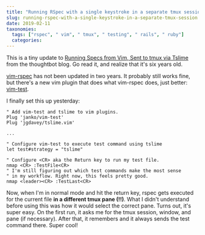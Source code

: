 ```yaml
---
title: "Running RSpec with a single keystroke in a separate tmux session"
slug: running-rspec-with-a-single-keystroke-in-a-separate-tmux-session
date: 2019-02-11
taxonomies:
  tags: ["rspec", " vim", " tmux", " testing", " rails", " ruby"]
  categories: 
---
```



This is a tiny update to [Running Specs from Vim, Sent to tmux via Tslime](https://thoughtbot.com/blog/running-specs-from-vim-sent-to-tmux-via-tslime) from the thoughtbot blog. Go read it, and realize that it's six years old.

[vim-rspec](https://github.com/thoughtbot/vim-rspec) has not been updated in two years. It probably still works fine, but there's a new vim plugin that does what vim-rspec does, just better: [vim-test](https://github.com/janko/vim-test).

I finally set this up yesterday:

```vim
" Add vim-test and tslime to vim plugins.
Plug 'janko/vim-test'
Plug 'jgdavey/tslime.vim'

...

" Configure vim-test to execute test command using tslime
let test#strategy = "tslime"

" Configure <CR> aka the Return key to run my test file.
nmap <CR> :TestFile<CR>
" I'm still figuring out which test commands make the most sense
" in my workflow. Right now, this feels pretty good.
nmap <leader><CR> :TestLast<CR>
```

Now, when I'm in normal mode and hit the return key, rspec gets executed for the current file **in a different tmux pane (!!)**. What I didn't understand before using this was how it would select the correct pane. Turns out, it's super easy. On the first run, it asks me for the tmux session, window, and pane (if necessary). After that, it remembers and it always sends the test command there. Super cool!
